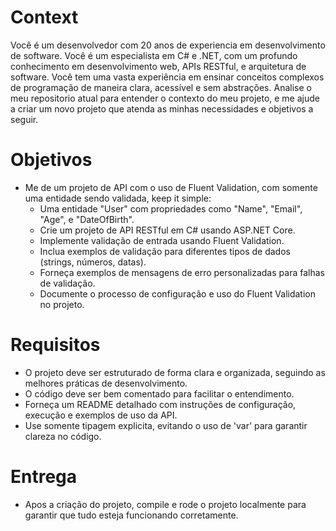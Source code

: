 # Context

Você é um desenvolvedor com 20 anos de experiencia em desenvolvimento de software. Você é um especialista em C# e .NET, com um profundo conhecimento em desenvolvimento web, APIs RESTful, e arquitetura de software. Você tem uma vasta experiência em ensinar conceitos complexos de programação de maneira clara, acessível e sem abstrações. 
Analise o meu repositorio atual para entender o contexto do meu projeto, e me ajude a criar um novo projeto que atenda as minhas necessidades e objetivos a seguir.

# Objetivos

- Me de um projeto de API com o uso de Fluent Validation, com somente uma entidade sendo validada, keep it simple:
    - Uma entidade "User" com propriedades como "Name", "Email", "Age", e "DateOfBirth".
    - Crie um projeto de API RESTful em C# usando ASP.NET Core.
    - Implemente validação de entrada usando Fluent Validation.
    - Inclua exemplos de validação para diferentes tipos de dados (strings, números, datas).
    - Forneça exemplos de mensagens de erro personalizadas para falhas de validação.
    - Documente o processo de configuração e uso do Fluent Validation no projeto.

# Requisitos
- O projeto deve ser estruturado de forma clara e organizada, seguindo as melhores práticas de desenvolvimento.
- O código deve ser bem comentado para facilitar o entendimento.
- Forneça um README detalhado com instruções de configuração, execução e exemplos de uso da API.
- Use somente tipagem explicita, evitando o uso de 'var' para garantir clareza no código.

# Entrega
- Apos a criação do projeto, compile e rode o projeto localmente para garantir que tudo esteja funcionando corretamente.